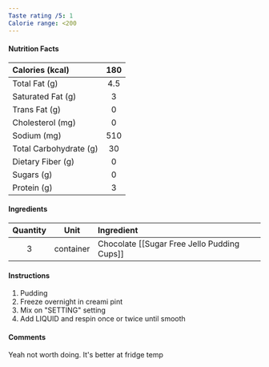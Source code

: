 ```yaml
---
Taste rating /5: 1
Calorie range: <200
---
```

#### Nutrition Facts
| Calories (kcal) | 180 |
| :-- | :--: |
| Total Fat (g) | 4.5 |
| Saturated Fat (g) | 3 |
| Trans Fat (g) | 0 |
| Cholesterol (mg) | 0 |
| Sodium (mg) | 510 |
| Total Carbohydrate (g) | 30 |
| Dietary Fiber (g) | 0 |
| Sugars (g) | 0 |
| Protein (g) | 3 |
#### Ingredients
| Quantity | Unit | Ingredient |
| :--: | :--: | :--- |
| 3 | container | Chocolate [[Sugar Free Jello Pudding Cups]] |
#### Instructions

1. Pudding
2. Freeze overnight in creami pint
3. Mix on "SETTING" setting
4. Add LIQUID and respin once or twice until smooth

#### Comments

Yeah not worth doing. It's better at fridge temp